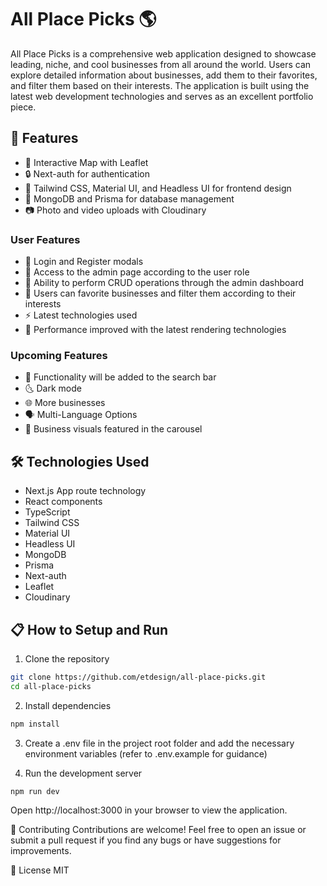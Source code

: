 # All Place Picks :earth_americas:

All Place Picks is a comprehensive web application designed to showcase leading, niche, and cool businesses from all around the world. Users can explore detailed information about businesses, add them to their favorites, and filter them based on their interests. The application is built using the latest web development technologies and serves as an excellent portfolio piece.

## :star2: Features

- :round_pushpin: Interactive Map with Leaflet
- :lock: Next-auth for authentication
- :art: Tailwind CSS, Material UI, and Headless UI for frontend design
- :file_folder: MongoDB and Prisma for database management
- :camera: Photo and video uploads with Cloudinary

### User Features

- :bust_in_silhouette: Login and Register modals
- :crown: Access to the admin page according to the user role
- :wrench: Ability to perform CRUD operations through the admin dashboard
- :bookmark: Users can favorite businesses and filter them according to their interests
- :zap: Latest technologies used
- :rocket: Performance improved with the latest rendering technologies

### Upcoming Features

- :mag_right: Functionality will be added to the search bar
- :last_quarter_moon_with_face: Dark mode
- :globe_with_meridians: More businesses
- :speaking_head: Multi-Language Options
- :carousel_horse: Business visuals featured in the carousel

## :hammer_and_wrench: Technologies Used

- Next.js App route technology
- React components
- TypeScript
- Tailwind CSS
- Material UI
- Headless UI
- MongoDB
- Prisma
- Next-auth
- Leaflet
- Cloudinary

## :clipboard: How to Setup and Run

1. Clone the repository

```bash
git clone https://github.com/etdesign/all-place-picks.git
cd all-place-picks
```

2. Install dependencies

```bash
npm install
```

3. Create a .env file in the project root folder and add the necessary environment variables (refer to .env.example for guidance)

4. Run the development server

```bash
npm run dev
```

Open http://localhost:3000 in your browser to view the application.

:handshake: Contributing
Contributions are welcome! Feel free to open an issue or submit a pull request if you find any bugs or have suggestions for improvements.

:scroll: License
MIT
